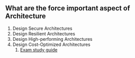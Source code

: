 ## What are the force important aspect of Architecture

1. Design Secure Architectures
2. Design Resilient Architectures
3. Design High-performing Architectures
4. Design Cost-Optimized Architectures
   1. [Exam study guide](https://d1.awsstatic.com/training-and-certification/docs-sa-assoc/AWS-Certified-Solutions-Architect-Associate_Exam-Guide.pdf)
